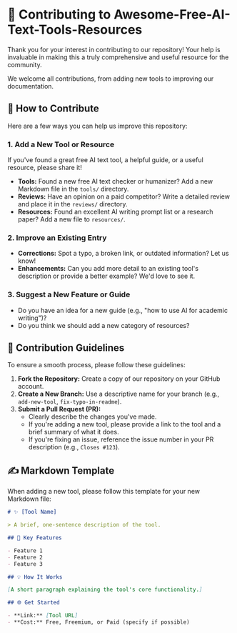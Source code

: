 # 🤝 Contributing to Awesome-Free-AI-Text-Tools-Resources

Thank you for your interest in contributing to our repository! Your help is invaluable in making this a truly comprehensive and useful resource for the community.

We welcome all contributions, from adding new tools to improving our documentation.

## 🌟 How to Contribute

Here are a few ways you can help us improve this repository:

### 1. **Add a New Tool or Resource**

If you've found a great free AI text tool, a helpful guide, or a useful resource, please share it!

* **Tools:** Found a new free AI text checker or humanizer? Add a new Markdown file in the `tools/` directory.
* **Reviews:** Have an opinion on a paid competitor? Write a detailed review and place it in the `reviews/` directory.
* **Resources:** Found an excellent AI writing prompt list or a research paper? Add a new file to `resources/`.

### 2. **Improve an Existing Entry**

* **Corrections:** Spot a typo, a broken link, or outdated information? Let us know!
* **Enhancements:** Can you add more detail to an existing tool's description or provide a better example? We'd love to see it.

### 3. **Suggest a New Feature or Guide**

* Do you have an idea for a new guide (e.g., "how to use AI for academic writing")?
* Do you think we should add a new category of resources?

## 📝 Contribution Guidelines

To ensure a smooth process, please follow these guidelines:

1.  **Fork the Repository:** Create a copy of our repository on your GitHub account.
2.  **Create a New Branch:** Use a descriptive name for your branch (e.g., `add-new-tool`, `fix-typo-in-readme`).
3.  **Submit a Pull Request (PR):**
    * Clearly describe the changes you've made.
    * If you're adding a new tool, please provide a link to the tool and a brief summary of what it does.
    * If you're fixing an issue, reference the issue number in your PR description (e.g., `Closes #123`).

## ✍️ Markdown Template

When adding a new tool, please follow this template for your new Markdown file:

```markdown
# ✨ [Tool Name]

> A brief, one-sentence description of the tool.

## 🚀 Key Features

- Feature 1
- Feature 2
- Feature 3

## 💡 How It Works

[A short paragraph explaining the tool's core functionality.]

## 🌐 Get Started

- **Link:** [Tool URL]
- **Cost:** Free, Freemium, or Paid (specify if possible)
